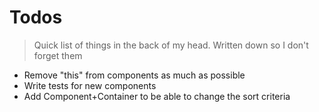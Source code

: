 # Todos

> Quick list of things in the back of my head. Written down so I don't forget them

 * Remove "this" from components as much as possible
 * Write tests for new components
 * Add Component+Container to be able to change the sort criteria

